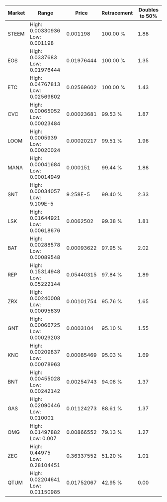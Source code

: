 | Market | Range | Price| Retracement | Doubles to 50% |
| --- | --- | --- | --- | --- |
| STEEM | High: 0.00330936<br />Low: 0.001198 | 0.001198 | 100.00 % | 1.88 |
| EOS | High: 0.0337683<br />Low: 0.01976444 | 0.01976444 | 100.00 % | 1.35 |
| ETC | High: 0.04767813<br />Low: 0.02569602 | 0.02569602 | 100.00 % | 1.43 |
| CVC | High: 0.00065052<br />Low: 0.00023484 | 0.00023681 | 99.53 % | 1.87 |
| LOOM | High: 0.0005939<br />Low: 0.00020024 | 0.00020217 | 99.51 % | 1.96 |
| MANA | High: 0.00041684<br />Low: 0.00014949 | 0.000151 | 99.44 % | 1.88 |
| SNT | High: 0.00034057<br />Low: 9.109E-5 | 9.258E-5 | 99.40 % | 2.33 |
| LSK | High: 0.01644921<br />Low: 0.00618676 | 0.0062502 | 99.38 % | 1.81 |
| BAT | High: 0.00288578<br />Low: 0.00089548 | 0.00093622 | 97.95 % | 2.02 |
| REP | High: 0.15314948<br />Low: 0.05222144 | 0.05440315 | 97.84 % | 1.89 |
| ZRX | High: 0.00240008<br />Low: 0.00095639 | 0.00101754 | 95.76 % | 1.65 |
| GNT | High: 0.00066725<br />Low: 0.00029203 | 0.0003104 | 95.10 % | 1.55 |
| KNC | High: 0.00209837<br />Low: 0.00078963 | 0.00085469 | 95.03 % | 1.69 |
| BNT | High: 0.00455028<br />Low: 0.00242142 | 0.00254743 | 94.08 % | 1.37 |
| GAS | High: 0.02090446<br />Low: 0.010001 | 0.01124273 | 88.61 % | 1.37 |
| OMG | High: 0.01497882<br />Low: 0.007 | 0.00866552 | 79.13 % | 1.27 |
| ZEC | High: 0.44975<br />Low: 0.28104451 | 0.36337552 | 51.20 % | 1.01 |
| QTUM | High: 0.02204641<br />Low: 0.01150985 | 0.01752067 | 42.95 % | 0.00 |
